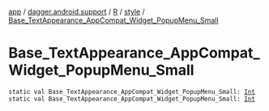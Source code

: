 [app](../../../index.md) / [dagger.android.support](../../index.md) / [R](../index.md) / [style](index.md) / [Base_TextAppearance_AppCompat_Widget_PopupMenu_Small](./-base_-text-appearance_-app-compat_-widget_-popup-menu_-small.md)

# Base_TextAppearance_AppCompat_Widget_PopupMenu_Small

`static val Base_TextAppearance_AppCompat_Widget_PopupMenu_Small: `[`Int`](https://kotlinlang.org/api/latest/jvm/stdlib/kotlin/-int/index.html)
`static val Base_TextAppearance_AppCompat_Widget_PopupMenu_Small: `[`Int`](https://kotlinlang.org/api/latest/jvm/stdlib/kotlin/-int/index.html)